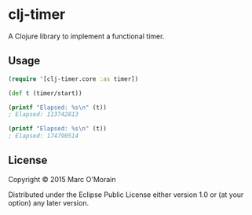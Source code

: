# clj-timer

A Clojure library to implement a functional timer.

## Usage

```Clojure
(require '[clj-timer.core :as timer])

(def t (timer/start))

(printf "Elapsed: %s\n" (t))
; Elapsed: 113742813

(printf "Elapsed: %s\n" (t))
; Elapsed: 174790514

```
## License

Copyright © 2015 Marc O'Morain

Distributed under the Eclipse Public License either version 1.0 or (at
your option) any later version.
